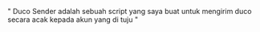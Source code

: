 "
Duco Sender adalah sebuah script yang saya buat untuk mengirim duco secara acak kepada akun yang di tuju
"
